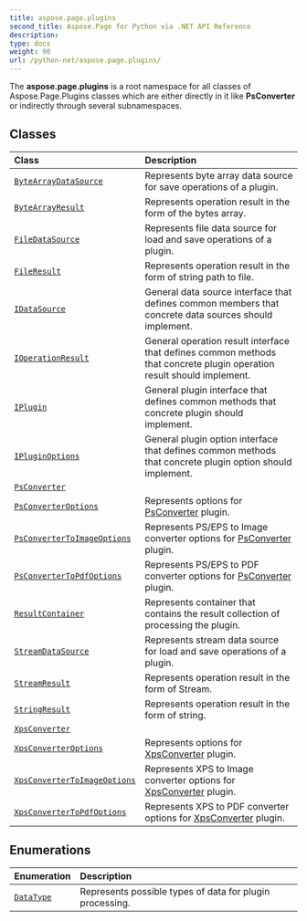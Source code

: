 ```yaml
---
title: aspose.page.plugins
second_title: Aspose.Page for Python via .NET API Reference
description: 
type: docs
weight: 90
url: /python-net/aspose.page.plugins/
---
```



The **aspose.page.plugins** is a root namespace for all classes of Aspose.Page.Plugins classes which are either directly in it like **PsConverter** or indirectly through several subnamespaces.

## Classes
| Class | Description |
| :- | :- |
| [`ByteArrayDataSource`](/page/python-net/aspose.page.plugins/bytearraydatasource/) | Represents byte array data source for save operations of a plugin. |
| [`ByteArrayResult`](/page/python-net/aspose.page.plugins/bytearrayresult/) | Represents operation result in the form of the bytes array. |
| [`FileDataSource`](/page/python-net/aspose.page.plugins/filedatasource/) | Represents file data source for load and save operations of a plugin. |
| [`FileResult`](/page/python-net/aspose.page.plugins/fileresult/) | Represents operation result in the form of string path to file. |
| [`IDataSource`](/page/python-net/aspose.page.plugins/idatasource/) | General data source interface that defines common members that concrete data sources should implement. |
| [`IOperationResult`](/page/python-net/aspose.page.plugins/ioperationresult/) | General operation result interface that defines common methods that concrete plugin operation result should implement. |
| [`IPlugin`](/page/python-net/aspose.page.plugins/iplugin/) | General plugin interface that defines common methods that concrete plugin should implement. |
| [`IPluginOptions`](/page/python-net/aspose.page.plugins/ipluginoptions/) | General plugin option interface that defines common methods that concrete plugin option should implement. |
| [`PsConverter`](/page/python-net/aspose.page.plugins/psconverter/) |  |
| [`PsConverterOptions`](/page/python-net/aspose.page.plugins/psconverteroptions/) | Represents options for [PsConverter](/page/python-net/aspose.page.plugins/psconverter/) plugin. |
| [`PsConverterToImageOptions`](/page/python-net/aspose.page.plugins/psconvertertoimageoptions/) | Represents PS/EPS to Image converter options for [PsConverter](/page/python-net/aspose.page.plugins/psconverter/) plugin. |
| [`PsConverterToPdfOptions`](/page/python-net/aspose.page.plugins/psconvertertopdfoptions/) | Represents PS/EPS to PDF converter options for [PsConverter](/page/python-net/aspose.page.plugins/psconverter/) plugin. |
| [`ResultContainer`](/page/python-net/aspose.page.plugins/resultcontainer/) | Represents container that contains the result collection of processing the plugin. |
| [`StreamDataSource`](/page/python-net/aspose.page.plugins/streamdatasource/) | Represents stream data source for load and save operations of a plugin. |
| [`StreamResult`](/page/python-net/aspose.page.plugins/streamresult/) | Represents operation result in the form of Stream. |
| [`StringResult`](/page/python-net/aspose.page.plugins/stringresult/) | Represents operation result in the form of string. |
| [`XpsConverter`](/page/python-net/aspose.page.plugins/xpsconverter/) |  |
| [`XpsConverterOptions`](/page/python-net/aspose.page.plugins/xpsconverteroptions/) | Represents options for [XpsConverter](/page/python-net/aspose.page.plugins/xpsconverter/) plugin. |
| [`XpsConverterToImageOptions`](/page/python-net/aspose.page.plugins/xpsconvertertoimageoptions/) | Represents XPS to Image converter options for [XpsConverter](/page/python-net/aspose.page.plugins/xpsconverter/) plugin. |
| [`XpsConverterToPdfOptions`](/page/python-net/aspose.page.plugins/xpsconvertertopdfoptions/) | Represents XPS to PDF converter options for [XpsConverter](/page/python-net/aspose.page.plugins/xpsconverter/) plugin. |
## Enumerations
| Enumeration | Description |
| :- | :- |
| [`DataType`](/page/python-net/aspose.page.plugins/datatype/) | Represents possible types of data for plugin processing. |
